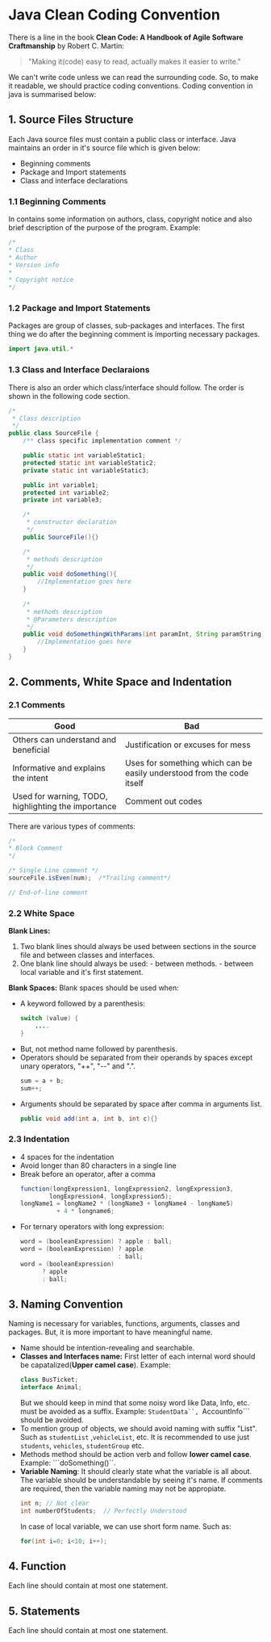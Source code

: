 # Java Clean Coding Convention
There is a line in the book **Clean Code: A Handbook of Agile Software Craftmanship** by Robert C. Martin:
> "Making it(code) easy to read, actually makes it easier to write."

We can't write code unless we can read the surrounding code. So, to make it readable, we should practice coding conventions. Coding convention in java is summarised below:

## 1. Source Files Structure
Each Java source files must contain a public class or interface. Java maintains an order in it's source file which is given below:
- Beginning comments
- Package and Import statements
- Class and interface declarations
### 1.1 Beginning Comments
In contains some information on authors, class, copyright notice and also brief description of the purpose of the program.
  Example:
  ```java
  /*
 * Class
 * Author
 * Version info
 * 
 * Copyright notice
 */
  ```
### 1.2 Package and Import Statements
Packages are group of classes, sub-packages and interfaces. The first thing we do after the beginning comment is importing necessary packages.
```java
import java.util.*
```
### 1.3 Class and Interface Declaraions
There is also an order which class/interface should follow. The order is shown in the following code section.
```java
/*
 * Class description
 */
public class SourceFile {
    /** class specific implementation comment */

    public static int variableStatic1;
    protected static int variableStatic2;
    private static int variableStatic3;

    public int variable1;
    protected int variable2;
    private int variable3;

    /*
     * constructor declaration
     */
    public SourceFile(){}

    /*
     * methods description
     */
    public void doSomething(){
        //Implementation goes here
    }
    
    /*
     * methods description
     * @Parameters description
     */
    public void doSomethingWithParams(int paramInt, String paramString){
        //Implementation goes here
    }
}
```

## 2. Comments, White Space and Indentation
### 2.1 Comments
| Good                      |            Bad                               |
| ------------------------- | -------------------------------------------- |
| Others can understand and beneficial     | Justification or excuses for mess     |
| Informative and explains the intent      | Uses for something which can be easily understood from the code itself   |
| Used for warning, TODO, highlighting the importance  |  Comment out codes  |

There are various types of comments:
```java
/*
* Block Comment
*/

/* Single Line comment */
sourceFile.isEven(num);  /*Trailing comment*/

// End-of-line comment
```
### 2.2 White Space
**Blank Lines:**
1. Two blank lines should always be used between sections in the source file and between classes and interfaces.
2. One blank line should always be used:
             - between methods.
             - between local variable and it's first statement.

**Blank Spaces:**
Blank spaces should be used when:
- A keyword followed by a parenthesis:
  ```java
  switch (value) {
      ....
  }
- But, not method name followed by parenthesis.
- Operators should be separated from their operands by spaces except unary operators, "++", "--" and ".".
  ```java
  sum = a + b;
  sum++;
  ```
- Arguments should be separated by space after comma in arguments list.
  ```java
  public void add(int a, int b, int c){}
  ```

### 2.3 Indentation
- 4 spaces for the indentation
- Avoid longer than 80 characters in a single line
- Break before an operator, after  a comma
   ```java
   function(longExpression1, longExpression2, longExpression3,
           longExpression4, longExpression5);
   longName1 = longName2 * (longName3 + longName4 - longName5)
             + 4 * longname6;
   ```
- For ternary operators with long expression:
  ```java
  word = (booleanExpression) ? apple : ball;
  word = (booleanExpression) ? apple
                             : ball;
  word = (booleanExpression)
        ? apple
        : ball;
## 3. Naming Convention
Naming is necessary for variables, functions, arguments, classes and packages. But, it is more important to have meaningful name.
- Name should be intention-revealing and searchable.
- **Classes and Interfaces name:** First letter of each internal word should be capatalized(**Upper camel case**). Example:
  ```java
  class BusTicket;
  interface Animal;
  ```
  But we should keep in mind that some noisy word like Data, Info, etc. must be avoided as a suffix. Example: ```StudentData``, ```AccountInfo``` should be avoided.
- To mention group of objects, we should avoid naming with suffix "List". Such as ```studentList``` ,```vehicleList```, etc. It is recommended to use just ```students```, ```vehicles```, ```studentGroup``` etc.
- Methods method should be action verb and follow **lower camel case**. Example: ```doSomething()``.
- **Variable Naming**: It should clearly state what the variable is all about. The variable should be understandable by seeing it's name. If comments are required, then the variable naming may not be appropiate.
  ```java
  int n; // Not clear
  int numberOfStudents;  // Perfectly Understood
  ```
  In case of local variable, we can use short form name. Such as:
  ```java
  for(int i=0; i<10; i++);
  ```
## 4. Function
  Each line should contain at most one statement.
## 5. Statements
  Each line should contain at most one statement.
   




